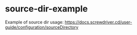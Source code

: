 # source-dir-example

Example of source dir usage: https://docs.screwdriver.cd/user-guide/configuration/sourceDirectory
